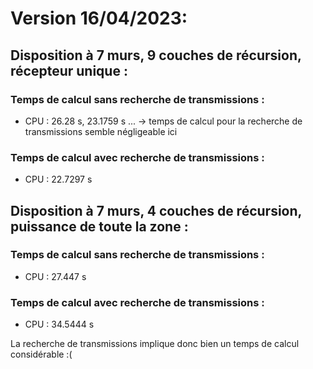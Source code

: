 # Version 16/04/2023:

## Disposition à 7 murs, 9 couches de récursion, récepteur unique :

### Temps de calcul sans recherche de transmissions : 

- CPU : 26.28 s, 23.1759 s ... -> temps de calcul pour la recherche de transmissions semble négligeable ici

### Temps de calcul avec recherche de transmissions :

- CPU : 22.7297 s



## Disposition à 7 murs, 4 couches de récursion, puissance de toute la zone :

### Temps de calcul sans recherche de transmissions : 

- CPU : 27.447 s

### Temps de calcul avec recherche de transmissions :

- CPU : 34.5444 s

La recherche de transmissions implique donc bien un temps de calcul considérable :(




